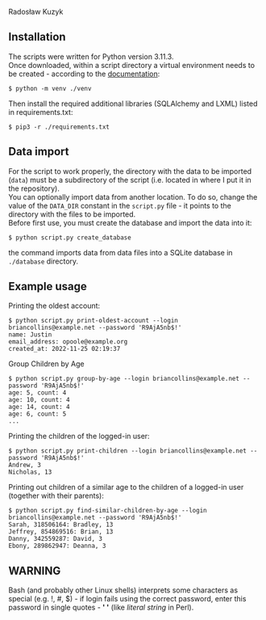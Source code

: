 Radosław Kuzyk
## Installation
The scripts were written for Python version 3.11.3.  
Once downloaded, within a script directory a virtual environment
needs to be created - according to the
[documentation](https://docs.python.org/3/library/venv.html):
```
$ python -m venv ./venv
```  
Then install the required additional libraries
(SQLAlchemy and LXML) listed in requirements.txt:
```
$ pip3 -r ./requirements.txt
```
## Data import
For the script to work properly, the directory with the data to be 
imported (`data`) must be a subdirectory of the script
(i.e. located in where I put it in the repository).  
You can optionally import data from another location. To do so,
change the value of the `DATA_DIR` constant in the `script.py` file - 
it points to the directory with the files to be imported.  
Before first use, you must create the database and import the data
into it:
```
$ python script.py create_database
```
the command imports data from data files into a SQLite database
in `./database` directory.

## Example usage
Printing the oldest account:  
```
$ python script.py print-oldest-account --login briancollins@example.net --password 'R9AjA5nb$!'
name: Justin
email_address: opoole@example.org
created_at: 2022-11-25 02:19:37
```

Group Children by Age
```
$ python script.py group-by-age --login briancollins@example.net --password 'R9AjA5nb$!'
age: 5, count: 4
age: 10, count: 4
age: 14, count: 4
age: 6, count: 5
...
```
Printing the children of the logged-in user:
```
$ python script.py print-children --login briancollins@example.net --password 'R9AjA5nb$!'
Andrew, 3
Nicholas, 13
```
Printing out children of a similar age to the children of a 
logged-in user (together with their parents):
```
$ python script.py find-similar-children-by-age --login briancollins@example.net --password 'R9AjA5nb$!'
Sarah, 318506164: Bradley, 13
Jeffrey, 854869516: Brian, 13
Danny, 342559287: David, 3
Ebony, 289862947: Deanna, 3
```

## WARNING
Bash (and probably other Linux shells) interprets some
characters as special (e.g. !, #, $) - if login fails
using the correct password, enter this password in
single quotes - __' '__ (like _literal string_
in Perl).